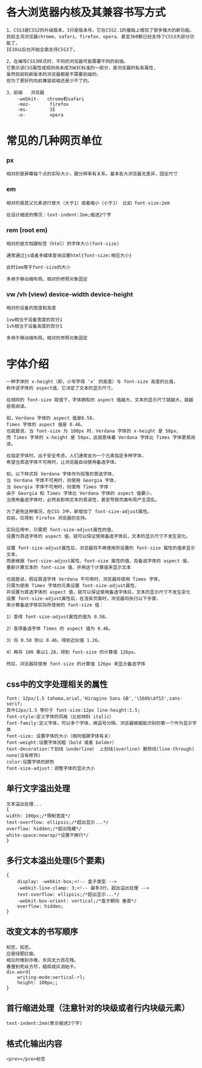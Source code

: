# 各大浏览器内核及其兼容书写方式
```
1、CSS3是CSS2的升级版本，3只是版本号，它在CSS2.1的基础上增加了很多强大的新功能。
目前主流浏览器chrome、safari、firefox、opera、甚至360都已经支持了CSS3大部分功能了，
IE10以后也开始全面支持CSS3了。

2、在编写CSS3样式时，不同的浏览器可能需要不同的前缀。
它表示该CSS属性或规则尚未成为W3C标准的一部分，是浏览器的私有属性，
虽然目前较新版本的浏览器都是不需要前缀的，
但为了更好的向前兼容前缀还是少不了的。

3、前缀   浏览器
	-webkit-   chrome和safari
	-moz- 		firefox
	-ms- 		IE
	-o- 		opera
```
# 常见的几种网页单位
### px  
	相对的是屏幕每个点的实际大小，跟分辨率有关系，基本各大浏览器无差异，固定尺寸
### em
	相对的是其父元素进行放大（大于1）或者缩小（小于1） 比如 font-size:2em
	
	在设计缩进的情况：text-indent:2em;缩进2个字
### rem (root em)
	相对的是文档跟标签（html）的字体大小(font-size)
	
	通常通过js或者多媒体查询设置html{font-size:相应大小}
	
	此时1em等于font-size的大小
	
	多用于移动端布局，相对的参照对象固定
### vw /vh (view)  device-width  device-height
	相对的设备的宽度和高度
	
	1vw相当于设备宽度的百分1
	1vh相当于设备高度的百分1
	
	多用于移动端布局，相对的参照对象固定
# 字体介绍
	一种字体的 x-height（即，小写字母 'x' 的高度）与 font-size 高度的比值，
	称作该字体的 aspect值，它决定了文本的显示尺寸。
				
	在相同的 font-size 取值下，字体拥有的 aspect 值越大，文本的显示尺寸就越大，就越容易阅读。
				
	如，Verdana 字体的 aspect 值是0.58，
	Times 字体的 aspect 值是 0.46。
	也就是说，当 font-size 为 100px 时，Verdana 字体的 x-height 是 58px，
	而 Times 字体的 x-height 是 58px，这就意味着 Verdana 字体比 Times 字体更易阅读。
				
	在指定字体时，出于安全考虑，人们通常会为一个元素指定多种字体，
	希望当首选字体不可用时，让浏览器自动使用备选字体。
				
	如，以下样式将 Verdana 字体作为段落的首选字体，
	当 Verdana 字体不可用时，则使用 Georgia 字体，
	当 Georgia 字体不可用时，则使用 Times 字体：
	由于 Georgia 和 Times 字体比 Verdana 字体的 aspect 值要小，
	当使用备选字体时，必然会影响文本的易读性，甚至导致页面布局产生混乱。
				
	为了避免这种情况，在CSS 3中，新增加了 font-size-adjust属性。
	目前，仅得到 Firefox 浏览器的支持。
				
	实际应用中，只需把 font-size-adjust属性的值，
	设置为首选字体的 aspect 值，就可以保证使用备选字体后，文本的显示尺寸不发生变化。
				
	设置 font-size-adjust属性后，浏览器将不再使用所设置的 font-size 属性的值来显示文本，
	而是根据 font-size-adjust属性、font-size 属性的值，及备选字体的 aspect 值，
	重新计算文本的 font-size 值，并用这个计算值来显示文本
				
	也就是说，假设首选字体 Verdana 不可用时，浏览器将使用 Times 字体，
	只需为使用 Times 字体的元素设置 font-size-adjust属性，
	并设置为首选字体的 aspect 值，就可以保证使用备选字体后，文本的显示尺寸不发生变化
	设置 font-size-adjust属性后，在渲染页面时，浏览器将执行以下步骤，
	来计算备选字体实际所使用的 font-size 值：
			
	1）查得 font-size-adjust属性的值为 0.58。
			
	2）查得备选字体 Times 的 aspect 值为 0.46。
			
	3）将 0.58 除以 0.46，得到近似值 1.26。
			
	4）再将 100 乘以1.26，得到 font-size 的计算值 126px。
			
	然后，浏览器将使用 font-size 的计算值 126px 来显示备选字体
## css中的文字处理相关的属性
	font: 12px/1.5 tahoma,arial,'Hiragino Sans GB','\5b8b\4f53',sans-serif;
	其中12px/1.5 等价于 font-size:12px line-height:1.5;
	font-style:定义字体的风格（比如倾斜 italic）
	font-family:定义字体，可以多个字体，用逗号分隔，浏览器根据能识别的第一个作为显示字体
	font-size: 设置字体的大小（相同值跟字体有关）
	font-weight:设置字体加粗（bold 或者 bolder）
	text-decoration:下划线（underline） 上划线(overline) 删除线(line-through) none(没有修饰)
	color:设置字体的颜色
	font-size-adjust：调整字体的显示大小
	
## 单行文字溢出处理
	文本溢出处理...
	{
	width: 100px;/*限制宽度*/
	text-overflow: ellipsis;/*超出显示...*/
	overflow: hidden;/*超出隐藏*/
	white-space:nowrap/*设置不换行*/
	}
## 多行文本溢出处理(5个要素)
	{
		display: -webkit-box;<!-- 盒子类型 -->
		-webkit-line-clamp: 3;<!-- 最多3行，超出溢出处理 -->
		text-overflow: ellipsis;/*超出显示...*/
		-webkit-box-orient: vertical;/*盒子朝向 垂直*/
		overflow: hidden;
	}
## 改变文本的书写顺序
	知否，知否。
	应是绿肥红瘦。
	相见时难别亦难，东风无力百花残。
	春蚕到死丝方尽，蜡炬成灰泪始干。
	div.word{
		writing-mode:vertical-rl;
		height: 100px;;
	}
## 首行缩进处理（注意针对的块级或者行内块级元素）
	text-indent:2em(表示缩进2个字)
## 格式化输出内容
	<pre></pre>标签

	
	
	
	
